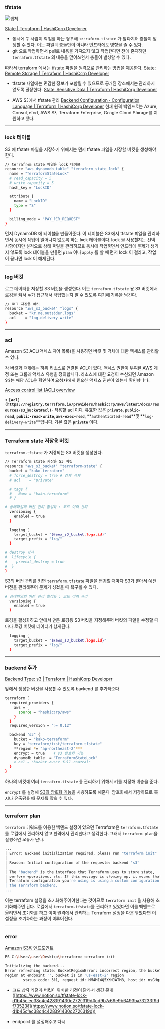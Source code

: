 
### tfstate

![캡처](https://user-images.githubusercontent.com/72699541/200494927-023c5d80-cc5b-49be-82a5-78b900690a62.PNG)

[State | Terraform | HashiCorp Developer](https://developer.hashicorp.com/terraform/language/state)

- 동시에 두 사람이 작업을 하는 경우에 `terraform.tfstate` 가 달라지며 충돌이 발생할 수 있다. 이는 파일의 충돌만이 아니라 인프라에도 영향을 줄 수 있다.
- git 으로 작업하면서 pull로 내용을 가져오지 않고 작업한다면 전에 존재하던 `terraform.tfstate` 의 내용을 덮어쓰면서 충돌이 발생할 수 있다.

따라서 terraform 에서는 tfstate 파일을 원격으로 관리하는 방법을 제공한다. 
[State: Remote Storage | Terraform | HashiCorp Developer](https://developer.hashicorp.com/terraform/language/state/remote)


- tfstate 파일에는 민감한 정보가 포함될 수 있으므로 공개된 장소에서는 관리하지 않도록 권장한다.
[State: Sensitive Data | Terraform | HashiCorp Developer](https://developer.hashicorp.com/terraform/language/state/sensitive-data)


- AWS S3에서 tfstate 관리
[Backend Configuration - Configuration Language | Terraform | HashiCorp Developer](https://developer.hashicorp.com/terraform/language/settings/backends/configuration)
현재 원격 백엔드로는 Azure, Consul, etcd, AWS S3, Terraform Enterprise, Google Cloud Storage를 지원하고 있다.

-----

### lock 테이블

S3 에 tfstate 파일을 저장하기 위해서는 먼저 tfstate 파일을 저장할 버킷을 생성해야 한다. 

```bash
// terrafrom state 파일용 lock 테이블
resource "aws_dynamodb_table" "terraform_state_lock" {
  name = "TerraformStateLock"
  # read_capacity = 5
  # write_capacity = 5
  hash_key = "LockID"

  attribute {
    name = "LockID"
    type = "S"
  }

  billing_mode = "PAY_PER_REQUEST"
}
```

먼저 DynamoDB 에 테이블을 만들어준다. 이 테이블은 S3 에서 tfstate 파일을 관리하면서 동시에 작업이 일어나지 않도록 하는 lock 테이블이다. lock 을 사용할지는 선택 사항이지만 원격으로 상태 파일을 관리하므로 동시에 작업하면서 인프라에 문제가 생기지 않도록 lock 테이블을 만들면 `plan` 이나 `apply` 를 할 때 먼저 lock 이 걸리고, 작업이 끝나면 lock 이 해제된다.

-----

### log 버킷

로그 데이터를 저장할 S3 버킷을 생성한다. 이는 `terraform.tfstate` 용 S3 버킷에서 로깅을 켜서 누가 접근해서 작업했는지 알 수 있도록 여기에 기록을 남긴다. 

```bash
// 로그 저장용 버킷
resource "aws_s3_bucket" "logs" {
  bucket = "kr.ne.outsider.logs"
  acl    = "log-delivery-write"
}
```

-----

### acl

Amazon S3 ACL(액세스 제어 목록)을 사용하면 버킷 및 객체에 대한 액세스를 관리할 수 있다.

각 버킷과 객체에는 하위 리소스로 연결된 ACL이 있다. 액세스 권한이 부여된 AWS 계정 또는 그룹과 액세스 유형을 정의합니다. 리소스에 대한 요청이 수신되면 Amazon S3는 해당 ACL을 확인하여 요청자에게 필요한 액세스 권한이 있는지 확인합니다.

[Access control list (ACL) overview](https://docs.aws.amazon.com/AmazonS3/latest/userguide/acl-overview.html#canned-acl)

• **`[acl](https://registry.terraform.io/providers/hashicorp/aws/latest/docs/resources/s3_bucket#acl)`**- 적용할 acl 이다. 유효한 값은 **`private`**, **`public-read`**, **`public-read-write`**, **`aws-exec-read`**, **`authenticated-read`**및 **`log-delivery-write`**입니다. 기본 값은 **`private`** 이다. 

-----

### Terraform state 저장용 버킷

`terrafrom.tfstate` 가 저장되는 S3 버킷을 생성한다.

```bash
// Terraform state 저장용 S3 버킷
resource "aws_s3_bucket" "terraform-state" {
  bucket = "kako-terraform"
  # force_destroy = true # 강제 삭제
  # acl    = "private"

  # tags {
  #   Name = "kako-terraform"
  # }

# 상태파일의 버전 관리 활성화 : 코드 이력 관리
  versioning {
    enabled = true
  }

  logging {
    target_bucket = "${aws_s3_bucket.logs.id}"
    target_prefix = "log/"
  }

# destroy 방지
#  lifecycle {
#    prevent_destroy = true
#  }
}
```

S3의 버전 관리를 키면 `terraform.tfstate` 파일을 변경할 때마다 S3가 알아서 예전 버전을 관리해주어 문제가 생겼을 때 복구할 수 있다.

```bash
# 상태파일의 버전 관리 활성화 : 코드 이력 관리
  versioning {
    enabled = true
  }
```

로깅을 활성화하고 앞에서 만든 로깅용 S3 버킷을 지정해주어 버킷의 파일을 수정할 때마다 로깅 버킷에 데이터가 남게된다.

```bash
  logging {
    target_bucket = "${aws_s3_bucket.logs.id}"
    target_prefix = "log/"
  }

```

-----

### backend 추가

[Backend Type: s3 | Terraform | HashiCorp Developer](https://developer.hashicorp.com/terraform/language/settings/backends/s3)

앞에서 생성한 버킷을 사용할 수 있도록 backend 를 추가해준다

```bash
terraform {
  required_providers {
    aws = {
      source = "hashicorp/aws"
    }
  }
  required_version = ">= 0.12"

  backend "s3" {
    bucket = "kako-terraform"
    key = "terraform/test/terraform.tfstate"
    **region *= "ap-northeast-2"***
    encrypt = true    # s3 암호화 기능
    dynamodb_table  = "TerraformStateLock"
    # acl = "bucket-owner-full-control"
  }
}
```

하나의 버킷에 여러 `terraform.tfstate` 를 관리하기 위해서 키를 지정해 계층을 준다.

`encrypt` 를 설정해 [S3의 암호화 기능](https://docs.aws.amazon.com/ko_kr/AmazonS3/latest/dev/UsingServerSideEncryption.html)을 사용하도록 해준다. 암호화해서 저장하므로 혹시나 유출됐을 때 문제를 막을 수 있다.

-----

### terraform plan

`terraform` 키워드를 이용한 백엔드 설정이 있으면 Terraform은 `terraform.tfstate`를 로컬에서 관리하지 않고 원격에서 관리한다고 생각한다. 그래서 `terraform plan`을 실행하면 오류가 난다.

```bash
...
│ Error: Backend initialization required, please run "terraform init"
│
│ Reason: Initial configuration of the requested backend "s3"
│
│ The "backend" is the interface that Terraform uses to store state,
│ perform operations, etc. If this message is showing up, it means that the
│ Terraform configuration you're using is using a custom configuration for
│ the Terraform backend.
...
```

이는 terraform 설정을 초기화해주어야한다는 것이므로 `terraform init` 을 사용해 초기화해주면 된다. 로컬에서 `terraform.tfstate`를 관리하고 있었다면 이를 백엔드로 올리면서 초기화를 하고 이미 원격에서 관리하는 Terraform 설정을 다운 받았다면 이 설정을 초기화하는 과정이 이루어진다.

-----

### error

[Amazon S3용 엔드포인트](https://docs.aws.amazon.com/ko_kr/vpc/latest/privatelink/vpc-endpoints-s3.html)

```bash
PS C:\Users\user\Desktop\terraform> terraform init   

Initializing the backend...
Error refreshing state: BucketRegionError: incorrect region, the bucket is not in 'ap-northeast-2' 
region at endpoint '', bucket is in 'us-east-2' region
        status code: 301, request id: MM4M1WQ5XKNJATM8, host id: nsGHgzP6wU+lj4niA5/KNKj4Fbhh05l4e4GAl4EX0qqxMxHDvBpp8ubRdc9tPtZZuVA1FbWE/3c=
```

- 코드 상의 리전과 버킷이 위치한 리전이 달라서 생긴 문제 ([https://www.notion.so/tfstate-lock-d1b45cfec38c4c428391430c2720319d#cd9b7a69e9b6493ba73233f9df735238](https://www.notion.so/tfstate-lock-d1b45cfec38c4c428391430c2720319d))

- endpoint 를 설정해주고 다시

